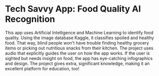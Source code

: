 # Tech Savvy App: Food Quality AI Recognition

This app uses Artificial Intelligence and Machine Learning to identify food quality. Using the image database Kaggle, it classifies spoiled and healthy food. That way, blind people won't have trouble finding healthy grocery items or picking out nutritious snacks from their kitchen. The project uses audio that explicitly guides the user on how the app works. If the user is sighted but needs insight on food, the app has eye-catching infographics and design. The project gives extra, significant knowledge, making it an excellent platform for education, too!
